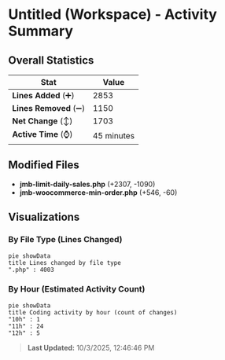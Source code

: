 # Untitled (Workspace) - Activity Summary 

## Overall Statistics

| Stat                   | Value                                                             |
| ---------------------- | ----------------------------------------------------------------- |
| **Lines Added** (➕)   | 2853                                          |
| **Lines Removed** (➖) | 1150                                        |
| **Net Change** (↕)    | 1703                |
| **Active Time** (⌚)   | 45 minutes |


## Modified Files
- **jmb-limit-daily-sales.php** (+2307, -1090)
- **jmb-woocommerce-min-order.php** (+546, -60)

## Visualizations

### By File Type (Lines Changed)

```mermaid
pie showData
title Lines changed by file type
".php" : 4003
```

### By Hour (Estimated Activity Count)

```mermaid
pie showData
title Coding activity by hour (count of changes)
"10h" : 1
"11h" : 24
"12h" : 5
```


> **Last Updated:** 10/3/2025, 12:46:46 PM